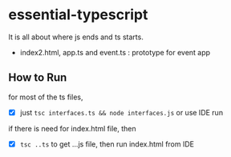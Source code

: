 # essential-typescript

It is all about where js ends and ts starts.

- index2.html, app.ts and event.ts : prototype for event app



## How to Run

for most of the ts files,

- [x] just `tsc interfaces.ts && node interfaces.js` or use IDE run 

if there is need for index.html file, then

- [x] `tsc ..ts` to get ...js file, then run index.html from IDE
